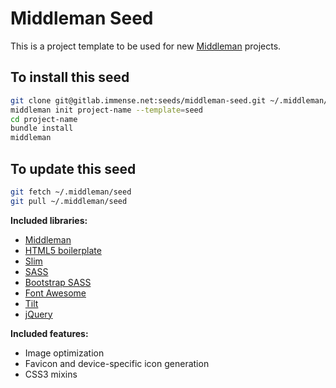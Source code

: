# Middleman Seed

This is a project template to be used for new [Middleman](http://middlemanapp.com) projects.

## To install this seed

```bash
git clone git@gitlab.immense.net:seeds/middleman-seed.git ~/.middleman/seed
middleman init project-name --template=seed
cd project-name
bundle install
middleman
```

## To update this seed
```bash
git fetch ~/.middleman/seed
git pull ~/.middleman/seed
```

**Included libraries:**

* [Middleman](http://middlemanapp.com/)
* [HTML5 boilerplate](http://html5boilerplate.com/)
* [Slim](http://slim-lang.com/)
* [SASS](http://sass-lang.com/)
* [Bootstrap SASS](https://github.com/twbs/bootstrap-sass)
* [Font Awesome](http://fontawesome.io) <span class="badge"><i class="fa fa-thumbs-up"></i></span>
* [Tilt](https://github.com/rtomayko/tilt)
* [jQuery](http://jquery.com/)

**Included features:**

* Image optimization
* Favicon and device-specific icon generation
* CSS3 mixins